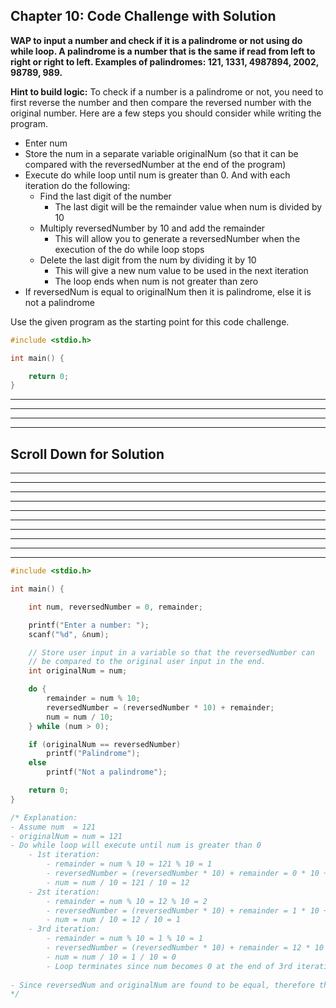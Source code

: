 ## Chapter 10: Code Challenge with Solution 

__WAP to input a number and check if it is a palindrome or not using do while loop. A palindrome is a number that is the same if read from left to right or right to left. Examples of palindromes: 121, 1331, 4987894, 2002, 98789, 989.__

__Hint to build logic:__ To check if a number is a palindrome or not, you need to first reverse the number and then compare the reversed number with the original number. Here are a few steps you should consider while writing the program. 
- Enter num
- Store the num in a separate variable originalNum (so that it can be compared with the reversedNumber at the end of the program)
- Execute do while loop until num is greater than 0. And with each iteration do the following: 
    - Find the last digit of the number 
	    - The last digit will be the remainder value when num is divided by 10
    - Multiply reversedNumber by 10 and add the remainder 
        - This will allow you to generate a reversedNumber when the execution of the do while loop stops  
    - Delete the last digit from the num by dividing it by 10
        - This will give a new num value to be used in the next iteration 
        - The loop ends when num is not greater than zero  
- If reversedNum is equal to originalNum then it is palindrome, else it is not a palindrome 


Use the given program as the starting point for this code challenge.
 
```C
#include <stdio.h>

int main() {

	return 0;
}

```

----
----
----
----
## Scroll Down for Solution 
----
----
----
----
----
----
----
----
----
----

```C
#include <stdio.h>

int main() {

	int num, reversedNumber = 0, remainder;

	printf("Enter a number: ");
	scanf("%d", &num);

	// Store user input in a variable so that the reversedNumber can
	// be compared to the original user input in the end.
	int originalNum = num;

	do {
		remainder = num % 10;
		reversedNumber = (reversedNumber * 10) + remainder;
		num = num / 10;
	} while (num > 0);

	if (originalNum == reversedNumber)
		printf("Palindrome");
	else
		printf("Not a palindrome");

	return 0;
}

/* Explanation: 
- Assume num  = 121
- originalNum = num = 121
- Do while loop will execute until num is greater than 0 
    - 1st iteration:
        - remainder = num % 10 = 121 % 10 = 1 
        - reversedNumber = (reversedNumber * 10) + remainder = 0 * 10 + 1 = 1
        - num = num / 10 = 121 / 10 = 12
    - 2st iteration:
        - remainder = num % 10 = 12 % 10 = 2
        - reversedNumber = (reversedNumber * 10) + remainder = 1 * 10 + 2 = 12
        - num = num / 10 = 12 / 10 = 1
    - 3rd iteration:
        - remainder = num % 10 = 1 % 10 = 1
        - reversedNumber = (reversedNumber * 10) + remainder = 12 * 10 + 1 = 121
        - num = num / 10 = 1 / 10 = 0 
        - Loop terminates since num becomes 0 at the end of 3rd iteration. 
        
- Since reversedNum and originalNum are found to be equal, therefore the entered number is a palindrome. 
*/
```
